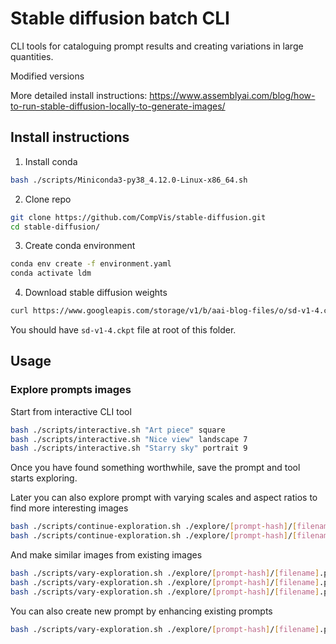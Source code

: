 # Stable diffusion batch CLI

CLI tools for cataloguing prompt results and creating variations in large quantities.

Modified versions

More detailed install instructions:
https://www.assemblyai.com/blog/how-to-run-stable-diffusion-locally-to-generate-images/

## Install instructions

1. Install conda
```sh
bash ./scripts/Miniconda3-py38_4.12.0-Linux-x86_64.sh
```

2. Clone repo
```sh
git clone https://github.com/CompVis/stable-diffusion.git
cd stable-diffusion/
```

3. Create conda environment
```sh
conda env create -f environment.yaml
conda activate ldm
```

4. Download stable diffusion weights
```sh
curl https://www.googleapis.com/storage/v1/b/aai-blog-files/o/sd-v1-4.ckpt?alt=media > sd-v1-4.ckpt
```
You should have `sd-v1-4.ckpt` file at root of this folder.

## Usage

### Explore prompts images
Start from interactive CLI tool
```sh
bash ./scripts/interactive.sh "Art piece" square
bash ./scripts/interactive.sh "Nice view" landscape 7
bash ./scripts/interactive.sh "Starry sky" portrait 9
```

Once you have found something worthwhile, save the prompt and tool starts exploring.

Later you can also explore prompt with varying scales and aspect ratios
to find more interesting images
```sh
bash ./scripts/continue-exploration.sh ./explore/[prompt-hash]/[filename].png portrait 7
bash ./scripts/continue-exploration.sh ./explore/[prompt-hash]/[filename].png square 10
```

And make similar images from existing images
```sh
bash ./scripts/vary-exploration.sh ./explore/[prompt-hash]/[filename].png normal
bash ./scripts/vary-exploration.sh ./explore/[prompt-hash]/[filename].png high
bash ./scripts/vary-exploration.sh ./explore/[prompt-hash]/[filename].png low
```

You can also create new prompt by enhancing existing prompts
```sh
bash ./scripts/vary-exploration.sh ./explore/[prompt-hash]/[filename].png normal ", in space" 
```
